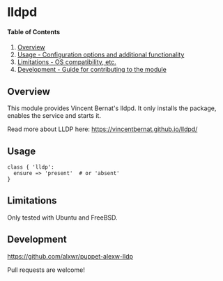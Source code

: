 # lldpd

#### Table of Contents

1. [Overview](#overview)
4. [Usage - Configuration options and additional functionality](#usage)
5. [Limitations - OS compatibility, etc.](#limitations)
6. [Development - Guide for contributing to the module](#development)

## Overview

This module provides Vincent Bernat's lldpd. It only installs the package, enables the service and starts it.

Read more about LLDP here: https://vincentbernat.github.io/lldpd/ 

## Usage

    class { 'lldp':
      ensure => 'present'  # or 'absent'
    }

## Limitations

Only tested with Ubuntu and FreeBSD.

## Development

https://github.com/alxwr/puppet-alexw-lldp

Pull requests are welcome!
